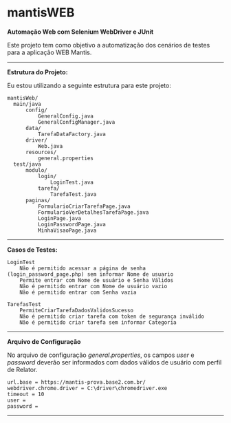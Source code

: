 # mantisWEB
**Automação Web com Selenium WebDriver e JUnit**

Este projeto tem como objetivo a automatização dos cenários de testes para a aplicação WEB Mantis. 

___

**Estrutura do Projeto:**

Eu estou utilizando a seguinte estrutura para este projeto:

```
mantisWeb/
  main/java
      config/
          GeneralConfig.java
          GeneralConfigManager.java
      data/
          TarefaDataFactory.java
      driver/
          Web.java
      resources/
          general.properties
  test/java
      modulo/
          login/
              LoginTest.java
          tarefa/
              TarefaTest.java
      paginas/
          FormularioCriarTarefaPage.java
          FormularioVerDetalhesTarefaPage.java
          LoginPage.java
          LoginPasswordPage.java
          MinhaVisaoPage.java

```
___
**Casos de Testes:**
```
LoginTest
    Não é permitido acessar a página de senha (login_password_page.php) sem informar Nome de usuario
    Permite entrar com Nome de usuário e Senha Válidos
    Não é permitido entrar com Nome de usuário vazio
    Não é permitido entrar com Senha vazia

TarefasTest
    PermiteCriarTarefaDadosValidosSucesso
    Não é permitido criar tarefa com token de segurança inválido
    Não é permitido criar tarefa sem informar Categoria
```

___
**Arquivo de Configuração**

No arquivo de configuração *general.properties*, os campos *user* e *password* deverão ser informados com dados válidos de usuário com perfil de Relator.
```
url.base = https://mantis-prova.base2.com.br/
webdriver.chrome.driver = C:\driver\chromedriver.exe
timeout = 10
user = 
password = 
```
___
